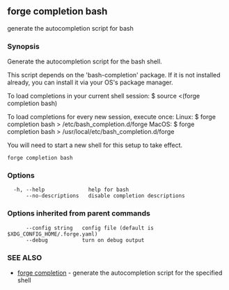 ## forge completion bash

generate the autocompletion script for bash

### Synopsis


Generate the autocompletion script for the bash shell.

This script depends on the 'bash-completion' package.
If it is not installed already, you can install it via your OS's package manager.

To load completions in your current shell session:
$ source <(forge completion bash)

To load completions for every new session, execute once:
Linux:
  $ forge completion bash > /etc/bash_completion.d/forge
MacOS:
  $ forge completion bash > /usr/local/etc/bash_completion.d/forge

You will need to start a new shell for this setup to take effect.
  

```
forge completion bash
```

### Options

```
  -h, --help              help for bash
      --no-descriptions   disable completion descriptions
```

### Options inherited from parent commands

```
      --config string   config file (default is $XDG_CONFIG_HOME/.forge.yaml)
      --debug           turn on debug output
```

### SEE ALSO

* [forge completion](forge_completion.md)	 - generate the autocompletion script for the specified shell

